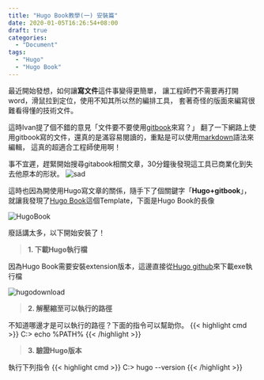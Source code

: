 ```yaml
---
title: "Hugo Book教學(一) 安裝篇"
date: 2020-01-05T16:26:54+08:00
draft: true
categories:
  - "Document"
tags:
  - "Hugo"
  - "Hugo Book"
---
```


最近開始發想，如何讓**寫文件**這件事變得更簡單，
讓工程師們不需要再打開word，滑鼠拉到定位，使用不知其所以然的編排工具，
套著奇怪的版面來編寫很難看得懂的技術文件。

這時Ivan提了個不錯的意見「文件要不要使用[gitbook](https://www.gitbook.com/)來寫？」
翻了一下網路上使用gitbook寫的文件，還真的是滿容易閱讀的，重點是可以使用[markdown](https://erhwenkuo.github.io/posts/20191225_md_syntax/)語法來編輯，
這真的超適合工程師使用啊！

事不宜遲，趕緊開始搜尋gitabook相關文章，30分鐘後發現這工具已商業化到失去他原本的形狀。
![sad](/20200105_hugobook/sad.jpg)

這時也因為開使用Hugo寫文章的關係，隨手下了個關鍵字「**Hugo+gitbook**」，
就讓我發現了[Hugo Book](https://themes.gohugo.io/hugo-book/)這個Template，下面是Hugo Book的長像

![HugoBook](/20200105_hugobook/hugobook.png)

廢話講太多，以下開始安裝了！

>**1. 下載Hugo執行檔**

因為Hugo Book需要安裝extension版本，這邊直接從[Hugo github](https://github.com/gohugoio/hugo/releases "Hugo github")來下載exe執行檔

![hugodownload](/20200105_hugobook/hugodownload.png)

>**2. 解壓縮至可以執行的路徑**

不知道哪邊才是可以執行的路徑？下面的指令可以幫助你。
{{< highlight cmd >}}
C:\> echo %PATH%
{{< /highlight >}}

>**3. 驗證Hugo版本**

執行下列指令
{{< highlight cmd >}}
C:\> hugo --version
{{< /highlight >}}
